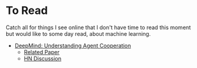 # To Read

Catch all for things I see online that I don't have time to read this moment but would like to some day read, about machine learning.

- [DeepMind: Understanding Agent Cooperation](https://deepmind.com/blog/understanding-agent-cooperation/)
  - [Related Paper](https://storage.googleapis.com/deepmind-media/papers/multi-agent-rl-in-ssd.pdf)
  - [HN Discussion](https://news.ycombinator.com/item?id=13634789)
